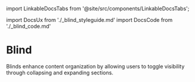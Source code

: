 import LinkableDocsTabs from '@site/src/components/LinkableDocsTabs';

import DocsUx from './\_blind_styleguide.md'
import DocsCode from './\_blind_code.md'

# Blind

<!-- introduction start -->
Blinds enhance content organization by allowing users to toggle visibility through collapsing and expanding sections.
<!-- introduction end -->

<LinkableDocsTabs>
  <DocsUx />
  <DocsCode />
</LinkableDocsTabs>
